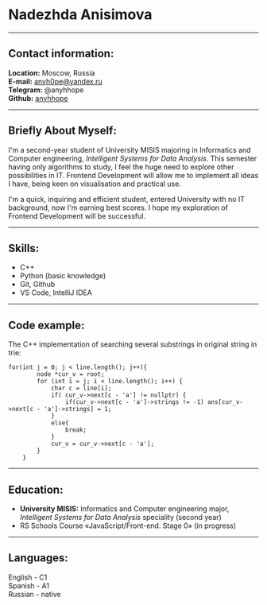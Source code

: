 # Nadezhda Anisimova
***  
## Contact information:  
**Location:** Moscow, Russia  
**E-mail:** anyh0pe@yandex.ru  
**Telegram:** @anyhhope  
**Github:** [anyhhope](https://github.com/anyhhope)

***  

## Briefly About Myself:
I'm a second-year student of University MISIS majoring in Informatics and Computer engineering, *Intelligent Systems for Data Analysis*. This semester having only algorithms to study, I feel the huge need to explore other possibilities in IT. Frontend Development will allow me to implement all ideas I have, being keen on visualisation and practical use.  

I'm a quick, inquiring and efficient student, entered University with no IT background, now I'm earning best scores. I hope my exploration of Frontend Development will be successful.  

***  

## Skills:
* C++  
* Python (basic knowledge)  
* Git, Github  
* VS Code, IntelliJ IDEA

***  

## Code example:
The C++ implementation of searching several substrings in original string in trie:
```
for(int j = 0; j < line.length(); j++){
        node *cur_v = root;
        for (int i = j; i < line.length(); i++) {
            char c = line[i];
            if( cur_v->next[c - 'a'] != nullptr) {
                if(cur_v->next[c - 'a']->strings != -1) ans[cur_v->next[c - 'a']->strings] = 1;
            }
            else{
                break;
            }
            cur_v = cur_v->next[c - 'a'];
        }
    }
```

***  

## Education:
* **University MISIS:** Informatics and Computer engineering major, *Intelligent Systems for Data Analysis* speciality (second year)  
* RS Schools Course «JavaScript/Front-end. Stage 0» (in progress)

***  

## Languages:
English - C1   
Spanish - A1  
Russian - native
